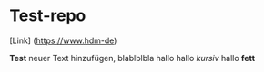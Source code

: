 # Test-repo

[Link] (https://www.hdm-de)

**Test**
neuer Text hinzufügen, blablblbla
hallo
hallo *kursiv*
hallo **fett**